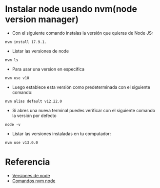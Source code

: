 # Instalar node usando nvm(node  version manager)
- Con el siguiente comando instalas la versión que quieras de Node JS:
```console
nvm install 17.9.1.
```
- Listar las versiones de node
```console
nvm ls
```
- Para usar una version en especifica
```console
nvm use v18
```
- Luego establece esta versión como predeterminada con el siguiente comando:
```console
nvm alias default v12.22.0
```
- Si abres una nueva terminal puedes verificar con el siguiente comando la versión por defecto
```console
node -v
```
- Listar las versiones instaladas en tu computador:
```console
nvm use v13.0.0
```
# Referencia
- [Versiones de node](https://nodejs.org/es/download/releases/)
- [Comandos nvm node](https://franyerverjel.com/blog/como-establecer-la-version-predeterminada-de-node-con-nvm)
